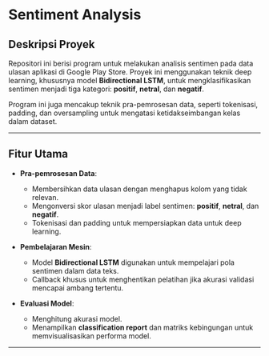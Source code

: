 # Sentiment Analysis

## Deskripsi Proyek
Repositori ini berisi program untuk melakukan analisis sentimen pada data ulasan aplikasi di Google Play Store. Proyek ini menggunakan teknik deep learning, khususnya model **Bidirectional LSTM**, untuk mengklasifikasikan sentimen menjadi tiga kategori: **positif**, **netral**, dan **negatif**.

Program ini juga mencakup teknik pra-pemrosesan data, seperti tokenisasi, padding, dan oversampling untuk mengatasi ketidakseimbangan kelas dalam dataset.

---

## Fitur Utama
- **Pra-pemrosesan Data**:
  - Membersihkan data ulasan dengan menghapus kolom yang tidak relevan.
  - Mengonversi skor ulasan menjadi label sentimen: **positif**, **netral**, dan **negatif**.
  - Tokenisasi dan padding untuk mempersiapkan data untuk deep learning.

- **Pembelajaran Mesin**:
  - Model **Bidirectional LSTM** digunakan untuk mempelajari pola sentimen dalam data teks.
  - Callback khusus untuk menghentikan pelatihan jika akurasi validasi mencapai ambang tertentu.

- **Evaluasi Model**:
  - Menghitung akurasi model.
  - Menampilkan **classification report** dan matriks kebingungan untuk memvisualisasikan performa model.

---
